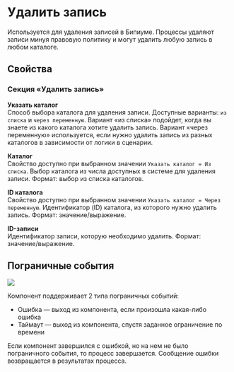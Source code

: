 # Удалить запись

Используется для удаления записей в Бипиуме. Процессы удаляют записи минуя правовую политику и могут удалить любую запись в любом каталоге.

## Свойства

### Секция «Удалить запись»

**Указать каталог**\
Способ выбора каталога для удаления записи. Доступные варианты: `из списка` и `через переменную`. Вариант «из списка» подойдет, когда вы знаете из какого каталога хотите удалить запись. Вариант «через переменную» используется, если нужно удалить запись из разных каталогов в зависимости от логики в сценарии.

**Каталог**\
Свойство доступно при выбранном значении `Указать каталог = Из списка`. Выбор каталога из числа доступных в системе для удаления записи. Формат: выбор из списка каталогов.

**ID каталога**\
Свойство доступно при выбранном значении `Указать каталог = Через переменную`. Идентификатор (ID) каталога, из которого нужно удалить запись. Формат: значение/выражение.

**ID-записи**  \
Идентификатор записи, которую необходимо удалить. Формат: значение/выражение.

## Пограничные события

![](../../.gitbook/assets/boundary\_any.png)

Компонент поддерживает 2 типа пограничных событий:

* Ошибка — выход из компонента, если произошла какая-либо ошибка
* Таймаут — выход из компонента, спустя заданное ограничение по времени

Если компонент завершился с ошибкой, но на нем не было пограничного события, то процесс завершается. Сообщение ошибки возвращается в результатах процесса.

